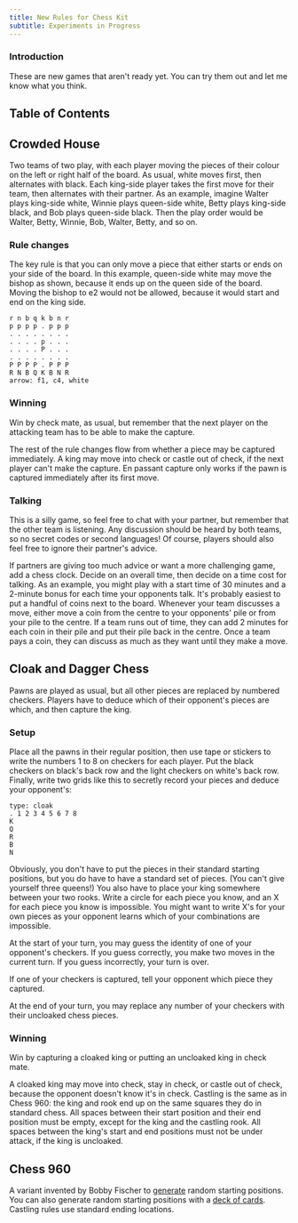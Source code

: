 ```yaml
---
title: New Rules for Chess Kit
subtitle: Experiments in Progress
---
```

### Introduction
These are new games that aren't ready yet. You can try them out and let me
know what you think.

## Table of Contents
## Crowded House
Two teams of two play, with each player moving the pieces of their colour
on the left or right half of the board. As usual, white moves first, then
alternates with black. Each king-side player takes the first move for their
team, then alternates with their partner. As an example, imagine Walter plays
king-side white, Winnie plays queen-side white, Betty plays king-side black, and
Bob plays queen-side black. Then the play order would be Walter, Betty, Winnie,
Bob, Walter, Betty, and so on.

### Rule changes
The key rule is that you can only move a piece that either starts or ends on
your side of the board. In this example, queen-side white may move the bishop as
shown, because it ends up on the queen side of the board. Moving the bishop to
e2 would not be allowed, because it would start and end on the king side.

    r n b q k b n r
    p p p p . p p p
    . . . . . . . .
    . . . . p . . .
    . . . . P . . .
    . . . . . . . .
    P P P P . P P P
    R N B Q K B N R
    arrow: f1, c4, white

### Winning
Win by check mate, as usual, but remember that the next player on the attacking
team has to be able to make the capture.

The rest of the rule changes flow from whether a piece may be captured
immediately. A king may move into check or castle out of check, if the next
player can't make the capture. En passant capture only works if the pawn is
captured immediately after its first move.

### Talking
This is a silly game, so feel free to chat with your partner, but remember that
the other team is listening. Any discussion should be heard by both teams, so
no secret codes or second languages! Of course, players should also feel free to
ignore their partner's advice.

If partners are giving too much advice or want a more challenging game, add a
chess clock. Decide on an overall time, then decide on a time cost for talking.
As an example, you might play with a start time of 30 minutes and a 2-minute
bonus for each time your opponents talk. It's probably easiest to put a handful
of coins next to the board. Whenever your team discusses a move, either move a
coin from the centre to your opponents' pile or from your pile to the centre. If
a team runs out of time, they can add 2 minutes for each coin in their pile and
put their pile back in the centre. Once a team pays a coin, they can discuss as
much as they want until they make a move.

## Cloak and Dagger Chess
Pawns are played as usual, but all other pieces are replaced by numbered
checkers. Players have to deduce which of their opponent's pieces are which, and
then capture the king.

### Setup
Place all the pawns in their regular position, then use tape or stickers to
write the numbers 1 to 8 on checkers for each player. Put the black checkers on
black's back row and the light checkers on white's back row. Finally, write two
grids like this to secretly record your pieces and deduce your opponent's:

    type: cloak
    . 1 2 3 4 5 6 7 8
    K
    Q
    R
    B
    N

Obviously, you don't have to put the pieces in their standard starting
positions, but you do have to have a standard set of pieces. (You can't give
yourself three queens!) You also have to place your king somewhere between your
two rooks. Write a circle for each piece you know, and an X for each piece you
know is impossible. You might want to write X's for your own pieces as your
opponent learns which of your combinations are impossible.

At the start of your turn, you may guess the identity of one of your opponent's
checkers. If you guess correctly, you make two moves in the current turn.
If you guess incorrectly, your turn is over.

If one of your checkers is captured, tell your opponent which piece they
captured.

At the end of your turn, you may replace any number of your checkers with their
uncloaked chess pieces.

### Winning
Win by capturing a cloaked king or putting an uncloaked king in check mate.

A cloaked king may move into check, stay in check, or castle out of check,
because the opponent doesn't know it's in check. Castling is the same as in
Chess 960: the king and rook end up on the same squares they do in standard
chess. All spaces between their start position and their end position must be
empty, except for the king and the castling rook. All spaces between the king's
start and end positions must not be under attack, if the king is uncloaked.

## Chess 960
A variant invented by Bobby Fischer to [generate][generate] random starting
positions. You can also generate random starting positions with a
[deck of cards][deck of cards]. Castling rules use standard ending locations.

[generate]: https://www.mark-weeks.com/cfaa/chess960/c960strt.htm
[deck of cards]: https://en.wikipedia.org/wiki/Fischer_random_chess#Creating_starting_positions
